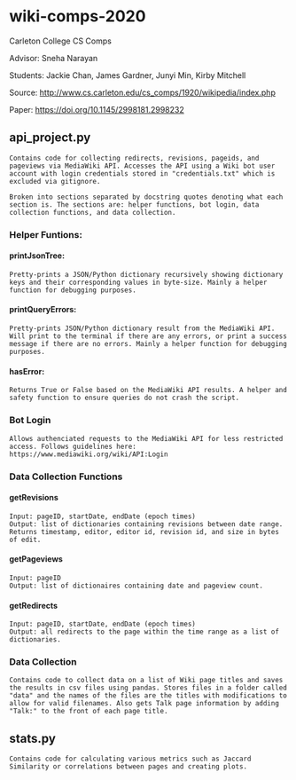 # wiki-comps-2020
Carleton College CS Comps

Advisor: Sneha Narayan

Students: Jackie Chan, James Gardner, Junyi Min, Kirby Mitchell

Source: http://www.cs.carleton.edu/cs_comps/1920/wikipedia/index.php

Paper: https://doi.org/10.1145/2998181.2998232

## api_project.py
    Contains code for collecting redirects, revisions, pageids, and pageviews via MediaWiki API. Accesses the API using a Wiki bot user account with login credentials stored in "credentials.txt" which is excluded via gitignore.

    Broken into sections separated by docstring quotes denoting what each section is. The sections are: helper functions, bot login, data collection functions, and data collection.

### Helper Funtions:

#### printJsonTree:
    Pretty-prints a JSON/Python dictionary recursively showing dictionary keys and their corresponding values in byte-size. Mainly a helper function for debugging purposes.

#### printQueryErrors:
    Pretty-prints JSON/Python dictionary result from the MediaWiki API. Will print to the terminal if there are any errors, or print a success message if there are no errors. Mainly a helper function for debugging purposes.

#### hasError: 
    Returns True or False based on the MediaWiki API results. A helper and safety function to ensure queries do not crash the script.

### Bot Login
    Allows authenciated requests to the MediaWiki API for less restricted access. Follows guidelines here: https://www.mediawiki.org/wiki/API:Login

### Data Collection Functions

#### getRevisions
    Input: pageID, startDate, endDate (epoch times)
    Output: list of dictionaries containing revisions between date range. Returns timestamp, editor, editor id, revision id, and size in bytes of edit. 

#### getPageviews
    Input: pageID
    Output: list of dictionaires containing date and pageview count.

#### getRedirects
    Input: pageID, startDate, endDate (epoch times)
    Output: all redirects to the page within the time range as a list of dictionaries.

### Data Collection
    Contains code to collect data on a list of Wiki page titles and saves the results in csv files using pandas. Stores files in a folder called "data" and the names of the files are the titles with modifications to allow for valid filenames. Also gets Talk page information by adding "Talk:" to the front of each page title.

## stats.py
    Contains code for calculating various metrics such as Jaccard Similarity or correlations between pages and creating plots. 